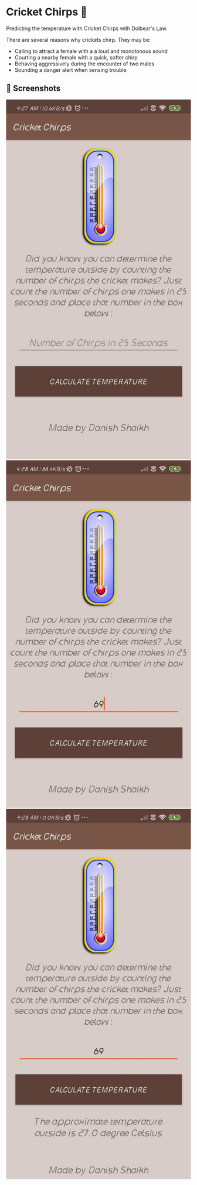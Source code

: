 # Cricket Chirps :ant:

Predicting the temperature with Cricket Chirps with Dolbear's Law.

There are several reasons why crickets chirp. They may be:

- Calling to attract a female with a a loud and monotonous sound
- Courting a nearby female with a quick, softer chirp
- Behaving aggressively during the encounter of two males
- Sounding a danger alert when sensing trouble

## :iphone:	Screenshots

![1](https://github.com/danishsshaikh/CricketChirps/blob/master/app/src/main/res/drawable/1.jpeg)
![2](https://github.com/danishsshaikh/CricketChirps/blob/master/app/src/main/res/drawable/2.jpeg)
![3](https://github.com/danishsshaikh/CricketChirps/blob/master/app/src/main/res/drawable/3.jpeg)

